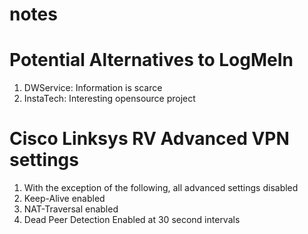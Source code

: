 # notes
# Potential Alternatives to LogMeIn
1) DWService: Information is scarce
2) InstaTech: Interesting opensource project

# Cisco Linksys RV Advanced VPN settings
1) With the exception of the following, all advanced settings disabled
2) Keep-Alive enabled
3) NAT-Traversal enabled
4) Dead Peer Detection Enabled at 30 second intervals
